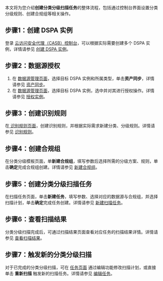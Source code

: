 
本文将为您介绍**创建分类分级扫描任务**的整体流程，包括通过控制台界面设置分类分级规则、创建合规组等相关操作。

## 步骤1：创建 DSPA 实例
登录 [云访问安全代理（CASB）控制台](https://console.cloud.tencent.com/casb)，可以根据实际需要创建多个 DSPA 实例，详情请参见 [创建 DSPA 实例](https://cloud.tencent.com/document/product/1303/75761)。


## 步骤2：数据源授权
1. 在 [数据源管理页面]()，选择目标 DSPA 实例和所属类型，单击**资产同步**，详情请参见 [资产同步](https://cloud.tencent.com/document/product/1303/75787#.E8.B5.84.E4.BA.A7.E5.90.8C.E6.AD.A5)。
2. 在 [数据源管理页面]()，选择目标 DSPA 实例，选中并对其进行授权操作。详情请参见 [授权实例](https://cloud.tencent.com/document/product/1303/75787#.E6.8E.88.E6.9D.83.E5.AE.9E.E4.BE.8B)。

## 步骤3：创建识别规则
在[ 识别规则页面]()，创建识别规则，并根据实际需求新建分类、分级规则。详情请参见 [识别规则](https://cloud.tencent.com/document/product/1303/75826)。

## 步骤4：创建合规组
在分类分级模板页面，单**新建合规组**，填写参数后选择所需的分级方案、规则，单击**确定**完成合规组创建。详情请参见 [新建合规组](https://cloud.tencent.com/document/product/1303/75844#.E6.96.B0.E5.BB.BA.E5.90.88.E8.A7.84.E7.BB.84)。

## 步骤5：创建分类分级扫描任务
在扫描任务页面，单击**新建任务**，填写参数、选择对应的数据源与合规组，并选择扫描计划，单击**确定**完成任务创建。详情请参见 [新建扫描任务](https://cloud.tencent.com/document/product/1303/75800)。

## 步骤6：查看扫描结果
分类分级扫描完成后，可通过扫描结果页面查看对应任务的扫描结果详情。详情请参见 [查看扫描结果](https://cloud.tencent.com/document/product/1303/75809)。

## 步骤7：触发新的分类分级扫描
对于已完成的分类分级扫描，可在 [任务页面]() 通过编辑功能修改扫描计划，或直接单击 **重新扫描** 触发新的扫描任务。详情请参见 [编辑任务](https://cloud.tencent.com/document/product/1303/75804)。
